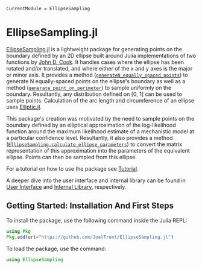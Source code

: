 ```@meta
CurrentModule = EllipseSampling
```

# EllipseSampling.jl

[EllipseSampling.jl](https://github.com/JoelTrent/EllipseSampling.jl) is a lightweight package for generating points on the boundary defined by an 2D ellipse built around Julia implementations of two functions by [John D. Cook](https://www.johndcook.com/blog/2022/11/02/ellipse-rng/). It handles cases where the ellipse has been rotated and/or translated, and where either of the x and y axes is the major or minor axis. It provides a method ([`generateN_equally_spaced_points`](@ref)) to generate N equally-spaced points on the ellipse's boundary as well as a method ([`generate_point_on_perimeter`](@ref)) to sample uniformly on the boundary. Resultantly, any distribution defined on [0, 1] can be used to sample points. Calculation of the arc length and circumference of an ellipse uses [Elliptic.jl](https://github.com/nolta/Elliptic.jl).

This package's creation was motivated by the need to sample points on the boundary defined by an elliptical approximation of the log-likelihood function around the maximum likelihood estimate of a mechanistic model at a particular confidence level. Resultantly, it also provides a method ([`EllipseSampling.calculate_ellipse_parameters`](@ref)) to convert the matrix representation of this approximation into the parameters of the equivalent ellipse. Points can then be sampled from this ellipse.

For a tutorial on how to use the package see [Tutorial](@ref).

A deeper dive into the user interface and internal library can be found in [User Interface](@ref) and [Internal Library](@ref), respectively.

## Getting Started: Installation And First Steps

To install the package, use the following command inside the Julia REPL:

```julia
using Pkg
Pkg.add(url="https://github.com/JoelTrent/EllipseSampling.jl")
```

To load the package, use the command:

```julia
using EllipseSampling
```